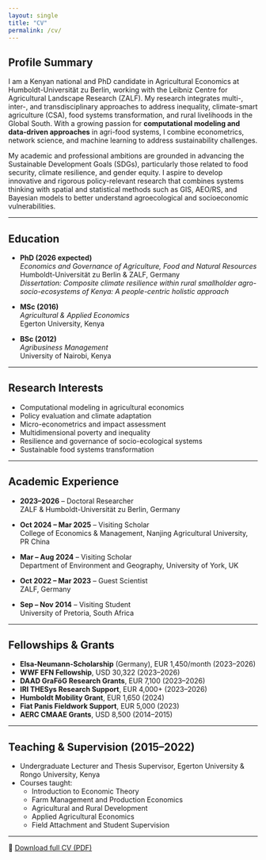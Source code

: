 ```yaml
---
layout: single
title: "CV"
permalink: /cv/
---
```


## Profile Summary

I am a Kenyan national and PhD candidate in Agricultural Economics at Humboldt-Universität zu Berlin, working with the Leibniz Centre for Agricultural Landscape Research (ZALF). My research integrates multi-, inter-, and transdisciplinary approaches to address inequality, climate-smart agriculture (CSA), food systems transformation, and rural livelihoods in the Global South. With a growing passion for **computational modeling and data-driven approaches** in agri-food systems, I combine econometrics, network science, and machine learning to address sustainability challenges.

My academic and professional ambitions are grounded in advancing the Sustainable Development Goals (SDGs), particularly those related to food security, climate resilience, and gender equity. I aspire to develop innovative and rigorous policy-relevant research that combines systems thinking with spatial and statistical methods such as GIS, AEO/RS, and Bayesian models to better understand agroecological and socioeconomic vulnerabilities.

---

## Education

- **PhD (2026 expected)**  
  *Economics and Governance of Agriculture, Food and Natural Resources*  
  Humboldt-Universität zu Berlin & ZALF, Germany  
  *Dissertation:* *Composite climate resilience within rural smallholder agro-socio-ecosystems of Kenya: A people-centric holistic approach*

- **MSc (2016)**  
  *Agricultural & Applied Economics*  
  Egerton University, Kenya

- **BSc (2012)**  
  *Agribusiness Management*  
  University of Nairobi, Kenya

---

## Research Interests

- Computational modeling in agricultural economics  
- Policy evaluation and climate adaptation  
- Micro-econometrics and impact assessment  
- Multidimensional poverty and inequality  
- Resilience and governance of socio-ecological systems  
- Sustainable food systems transformation  

---

## Academic Experience

- **2023–2026** – Doctoral Researcher  
  ZALF & Humboldt-Universität zu Berlin, Germany  

- **Oct 2024 – Mar 2025** – Visiting Scholar  
  College of Economics & Management, Nanjing Agricultural University, PR China  

- **Mar – Aug 2024** – Visiting Scholar  
  Department of Environment and Geography, University of York, UK  

- **Oct 2022 – Mar 2023** – Guest Scientist  
  ZALF, Germany  

- **Sep – Nov 2014** – Visiting Student  
  University of Pretoria, South Africa  

---

## Fellowships & Grants

- **Elsa-Neumann-Scholarship** (Germany), EUR 1,450/month (2023–2026)  
- **WWF EFN Fellowship**, USD 30,322 (2023–2026)  
- **DAAD GraFöG Research Grants**, EUR 7,100 (2023–2026)  
- **IRI THESys Research Support**, EUR 4,000+ (2023–2026)  
- **Humboldt Mobility Grant**, EUR 1,650 (2024)  
- **Fiat Panis Fieldwork Support**, EUR 5,000 (2023)  
- **AERC CMAAE Grants**, USD 8,500 (2014–2015)

---

## Teaching & Supervision (2015–2022)

- Undergraduate Lecturer and Thesis Supervisor, Egerton University & Rongo University, Kenya  
- Courses taught:
  - Introduction to Economic Theory  
  - Farm Management and Production Economics  
  - Agricultural and Rural Development  
  - Applied Agricultural Economics  
  - Field Attachment and Student Supervision

---
📄 [Download full CV (PDF)](/assets/CV_Denis_Momanyi.pdf)
